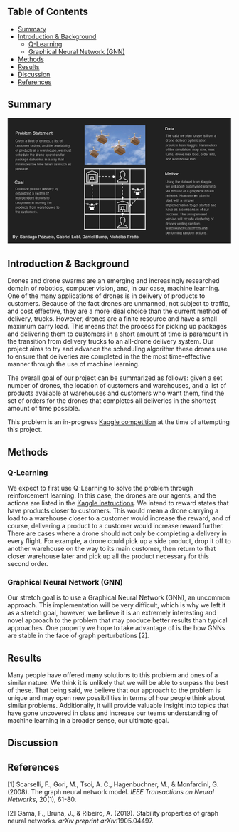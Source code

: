 ## Table of Contents

* [Summary](#summary)
* [Introduction & Background](#introduction--background)
  * [Q-Learning](#q-learning)
  * [Graphical Neural Network (GNN)](#graphical-neural-network-gnn)
* [Methods](#methods)
* [Results](#results)
* [Discussion](#discussion)
* [References](#references)

## Summary

<img src="img/infographic.png"/>

## Introduction & Background
Drones and drone swarms are an emerging and increasingly researched domain of robotics, computer vision, and, in our case, machine learning. One of the many applications of drones is in delivery of products to customers. Because of the fact drones are unmanned, not subject to traffic, and cost effective, they are a more ideal choice than the current method of delivery, trucks. However, drones are a finite resource and have a small maximum carry load. This means that the process for picking up packages and delivering them to customers in a short amount of time is paramount in the transition from delivery trucks to an all-drone delivery system. Our project aims to try and advance the scheduling algorithm these drones use to ensure that deliveries are completed in the the most time-effective manner through the use of machine learning.

The overall goal of our project can be summarized as follows: given a set number of drones, the location of customers and warehouses, and a list of products available at warehouses and customers who want them, find the set of orders for the drones that completes all deliveries in the shortest amount of time possible.

This problem is an in-progress [Kaggle competition](https://www.kaggle.com/c/hashcode-drone-delivery/overview) at the time of attempting this project.

## Methods

### Q-Learning
We expect to first use Q-Learning to solve the problem through reinforcement learning. In this case, the drones are our agents, and the actions are listed in the [Kaggle instructions](https://www.kaggle.com/c/hashcode-drone-delivery/data?select=hashcode_delivery_instructions.pdf). We intend to reward states that have products closer to customers. This would mean a drone carrying a load to a warehouse closer to a customer would increase the reward, and of course, delivering a product to a customer would increase reward further. There are cases where a drone should not only be completing a delivery in every flight. For example, a drone could pick up a side product, drop it off to another warehouse on the way to its main customer, then return to that closer warehouse later and pick up all the product necessary for this second order. 

### Graphical Neural Network (GNN)
Our stretch goal is to use a Graphical Neural Network (GNN), an uncommon approach. This implementation will be very difficult, which is why we left it as a stretch goal, however, we believe it is an extremely interesting and novel approach to the problem that may produce better results than typical approaches. One property we hope to take advantage of is the how GNNs are stable in the face of graph perturbations [2].

## Results

Many people have offered many solutions to this problem and ones of a similar nature. We think it is unlikely that we will be able to surpass the best of these. That being said, we believe that our approach to the problem is unique and may open new possibilities in terms of how people think about similar problems. Additionally, it will provide valuable insight into topics that have gone uncovered in class and increase our teams understanding of machine learning in a broader sense, our ultimate goal.

## Discussion



## References
[1] Scarselli, F., Gori, M., Tsoi, A. C., Hagenbuchner, M., & Monfardini, G. (2008). The graph neural network model. _IEEE Transactions on Neural Networks_, 20(1), 61-80.

[2] Gama, F., Bruna, J., & Ribeiro, A. (2019). Stability properties of graph neural networks. _arXiv preprint arXiv_:1905.04497.

